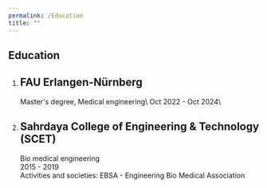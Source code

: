 ```yaml
---
permalink: /Education
title: ""
---
```


## Education 

1. ## FAU Erlangen-Nürnberg
    Master's degree, Medical engineering\ 
    Oct 2022 - Oct 2024\

2. ## Sahrdaya College of Engineering & Technology (SCET)
    Bio medical engineering\
    2015 - 2019\
    Activities and societies: EBSA - Engineering Bio Medical Association
